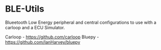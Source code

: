 # BLE-Utils

Blueetooth Low Energy peripheral and central configurations to use with a carloop and a ECU Simulator.

Carloop - https://github.com/carloop
Bluepy - https://github.com/IanHarvey/bluepy
